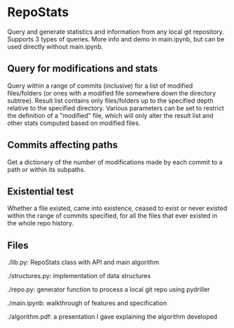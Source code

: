 # RepoStats
Query and generate statistics and information from any local git repository. Supports 3 types of queries. More info and demo in main.ipynb, but can be used directly without main.ipynb.

## Query for modifications and stats
Query within a range of commits (inclusive) for a list of modified files/folders (or ones with a modified file somewhere down the directory subtree). Result list contains only files/folders up to the specified depth relative to the specified directory. Various parameters can be set to restrict the definition of a "modified" file, which will only alter the result list and other stats computed based on modified files.

## Commits affecting paths
Get a dictionary of the number of modifications made by each commit to a path or within its subpaths.

## Existential test
Whether a file existed, came into existence, ceased to exist or never existed within the range of commits specified, for all the files that ever existed in the whole repo history.

## Files
./lib.py: RepoStats class with API and main algorithm

./structures.py: implementation of data structures

./repo.py: generator function to process a local git repo using pydriller

./main.ipynb: walkthrough of features and specification

./algorithm.pdf: a presentation I gave explaining the algorithm developed
